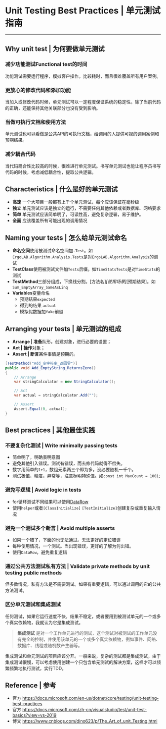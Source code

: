 # Unit Testing Best Practices | 单元测试指南
___

## Why unit test | 为何要做单元测试

### 减少功能测试Functional test的时间
功能测试需要运行程序，模拟客户操作。比较耗时，而且很难覆盖所有用户案例。

### 更放心的修改代码和添加功能
当加入或修改代码时候，单元测试可以一定程度保证系统的稳定性。除了当前代码的正确，还能保持其他关联部分也没有受到影响。

### 当做可执行文档和使用方法
单元测试也可以看做是公共API的可执行文档，给调用的人提供可视的调用案例和预期结果。

### 减少耦合代码
当代码耦合性比较高的时候，很难进行单元测试。书写单元测试也能让程序员书写代码的时候，考虑减低耦合性，提取公共逻辑。

## Characteristics | 什么是好的单元测试

- **高速** 一个大项目一般都有上千个单元测试，每个应该保证在毫秒级
- **独立** 单元测试应该是独立的运行，不需要任何其他依赖或者数据库、网络要求
- **简单** 单元测试应该简单明了，可读性高，避免复杂逻辑，易于维护。
- **全面** 应该覆盖所有可能出现的调用情况

## Naming your tests | 怎么给单元测试命名

- **命名空间**使用被测试命名空间加`.Test`。如`ErgoLAB.Algorithm.Analysis.Tests`是对`ErgoLAB.Algorithm.Analysis`的测试
- **TestClass**使用被测试文件加`Tests`后缀。如`TimeStatsTests`是对`TimeStats`的测试
- **TestMethod**三部分组成，下换线分割。[方法名]_[使用场景]_[预期结果]。如`Sum_EmptyArray_SameAsLinq`
- **Variables**变量命名
  - 预期结果`expected`
  - 得到的结果 `actual`
  - 模拟假数据加`fake`前缀

## Arranging your tests | 单元测试的组成

- **Arrange | 准备**队形，创建对象，进行必要的设置；
- **Act | 操作**对象；
- **Assert | 断言**某件事情是预期的。

``` csharp
[TestMethod("Add_空字符串_返回零")]
public void Add_EmptyString_ReturnsZero()
{
    // Arrange
    var stringCalculator = new StringCalculator();

    // Act
    var actual = stringCalculator.Add("");

    // Assert
    Assert.Equal(0, actual);
}
```

## Best practices | 其他最佳实践

### 不要复杂化测试 | Write minimally passing tests
- 简单明了，明确表明意图
- 避免其他引入错误。测试有错误，而去修代码就得不偿失。
- 数字用简单的`1+1`，数组元素两三个即为多，没必要随机一千个。
- 测试极值，精度，异常等，注意标明特殊值。如`const int MaxCount = 1001;`

### 避免写逻辑 | Avoid logic in tests
- for循环测试不同结果可以使用[DataRow](https://docs.microsoft.com/en-us/dotnet/core/testing/unit-testing-with-mstest#add-more-features)
- 使用`helper`或者`[ClassInitialize]` `[TestInitialize]`创建复杂或重复输入情况

### 避免一个测试多个断言 | Avoid multiple asserts
- 如果一个错了，下面的也无法通过。无法更好的定位错误
- 每种使用情况，一个测试。当出现错误，更好的了解为何出错。
- 使用`DataRow`，避免重复逻辑

### 通过公共方法测试私有方法 | Validate private methods by unit testing public methods
但多数情况，私有方法是不需要测试。如果有重要逻辑，可以通过调用的它的公共方法测试。

### 区分单元测试和集成测试
任何测试，如果它运行速度不快，结果不稳定，或者要用到被测试单元的一个或多个真实依赖物，我就认为它是集成测试。

> **集成测试**
> 是对一个工作单元进行的测试，这个测试对被测试的工作单元没有完全的控制，并使用该单元的一个或多个真实依赖物，例如事件、网络、数据库、线程或随机数产生器等。

集成测试和单元测试的项目应该分开。一般来说，复杂的测试都是集成测试，由于集成测试很慢，可以考虑使用创建一个只包含单元测试的解决方案，这样才可以频繁频繁地执行测试，实行TDD。

## Reference | 参考
- 官方 https://docs.microsoft.com/en-us/dotnet/core/testing/unit-testing-best-practices
- 官方 https://docs.microsoft.com/zh-cn/visualstudio/test/unit-test-basics?view=vs-2019
- 博文 https://www.cnblogs.com/dino623/p/The_Art_of_unit_Testing.html